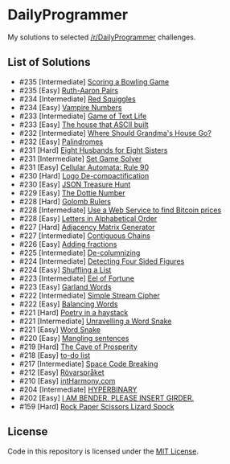 # DailyProgrammer
My solutions to selected <a href="http://reddit.com/r/DailyProgrammer" target="_blank">/r/DailyProgrammer</a> challenges.
 
## List of Solutions

- #235 [Intermediate] [Scoring a Bowling Game](/solutions/235_Intermediate)
- #235 [Easy] [Ruth-Aaron Pairs](/solutions/235_Easy)
- #234 [Intermediate] [Red Squiggles](/solutions/234_Intermediate)
- #234 [Easy] [Vampire Numbers](/solutions/234_Easy)
- #233 [Intermediate] [Game of Text Life](/solutions/233_Intermediate)
- #233 [Easy] [The house that ASCII built](/solutions/233_Easy)
- #232 [Intermediate] [Where Should Grandma's House Go?](/solutions/232_Intermediate)
- #232 [Easy] [Palindromes](/solutions/232_Easy)
- #231 [Hard] [Eight Husbands for Eight Sisters](/solutions/231_Hard)
- #231 [Intermediate] [Set Game Solver](/solutions/231_Intermediate)
- #231 [Easy] [Cellular Automata: Rule 90](/solutions/231_Easy)
- #230 [Hard] [Logo De-compactification](/solutions/230_Hard)
- #230 [Easy] [JSON Treasure Hunt](/solutions/230_Easy)
- #229 [Easy] [The Dottie Number](/solutions/229_Easy)
- #228 [Hard] [Golomb Rulers](/solutions/228_Hard)
- #228 [Intermediate] [Use a Web Service to find Bitcoin prices](/solutions/228_Intermediate)
- #228 [Easy] [Letters in Alphabetical Order](/solutions/228_Easy)
- #227 [Hard] [Adjacency Matrix Generator](/solutions/227_Hard)
- #227 [Intermediate] [Contiguous Chains](/solutions/227_Intermediate)
- #226 [Easy] [Adding fractions](/solutions/226_Easy)
- #225 [Intermediate] [De-columnizing](/solutions/225_Intermediate)
- #224 [Intermediate] [Detecting Four Sided Figures](/solutions/224_Intermediate)
- #224 [Easy] [Shuffling a List](/solutions/224_Easy)
- #223 [Intermediate] [Eel of Fortune](/solutions/223_Intermediate)
- #223 [Easy] [Garland Words](/solutions/223_Easy)
- #222 [Intermediate] [Simple Stream Cipher](/solutions/222_Intermediate)
- #222 [Easy] [Balancing Words](/solutions/222_Easy)
- #221 [Hard] [Poetry in a haystack](/solutions/221_Hard)
- #221 [Intermediate] [Unravelling a Word Snake](/solutions/221_Intermediate)
- #221 [Easy] [Word Snake](/solutions/221_Easy)
- #220 [Easy] [Mangling sentences](/solutions/220_Easy)
- #219 [Hard] [The Cave of Prosperity](/solutions/219_Hard)
- #218 [Easy] [to-do list](/solutions/218_Easy)
- #217 [Intermediate] [Space Code Breaking](/solutions/217_Intermediate)
- #212 [Easy] [Rövarspråket](/solutions/212_Easy)
- #210 [Easy] [intHarmony.com](/solutions/210_Easy)
- #204 [Intermediate] [HYPERBINARY](/solutions/204_Intermediate)
- #202 [Easy] [I AM BENDER. PLEASE INSERT GIRDER.](/solutions/202_Easy)
- #159 [Hard] [Rock Paper Scissors Lizard Spock](/solutions/159_Hard)

## License

Code in this repository is licensed under the [MIT License](https://github.com/marcardioid/DailyProgrammer/blob/master/LICENSE).